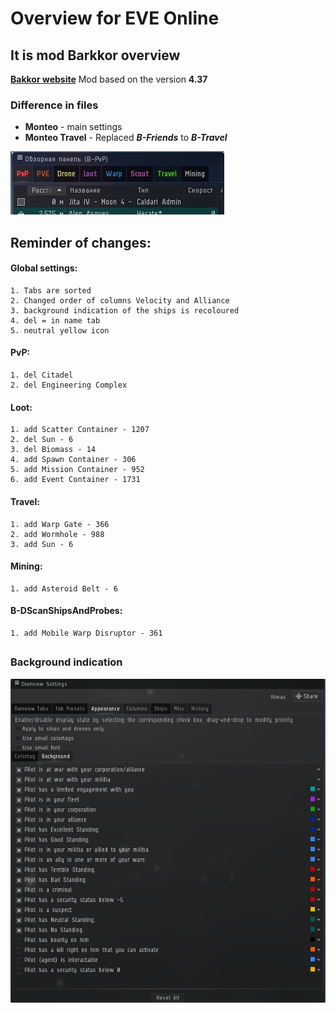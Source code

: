 
# Overview for EVE Online
##  It is mod Barkkor overview
**[Bakkor website](http://barkkor.blogspot.nl/p/overview.html)**
Mod based on the version **4.37**

### Difference in files
- **Monteo** - main settings
- **Monteo Travel** - Replaced ***B-Friends*** to ***B-Travel***

![Overview](Images/Overview.png "Overview")

## Reminder of changes:

#### Global settings:

	1. Tabs are sorted
	2. Changed order of columns Velocity and Alliance
	3. background indication of the ships is recoloured
	4. del = in name tab
	5. neutral yellow icon

#### PvP:
	1. del Citadel
	2. del Engineering Complex

#### Loot:
	1. add Scatter Container - 1207
	2. del Sun - 6
	3. del Biomass - 14
	4. add Spawn Container - 306
	5. add Mission Container - 952
	6. add Event Container - 1731

#### Travel:
	1. add Warp Gate - 366
	2. add Wormhole - 988
	3. add Sun - 6

#### Mining:
	1. add Asteroid Belt - 6

#### B-DScanShipsAndProbes:
	1. add Mobile Warp Disruptor - 361


##  
### Background indication
 ![Background indication](Images/fon.png "Background indication of player")



